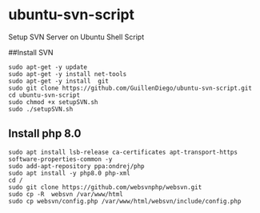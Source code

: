 # ubuntu-svn-script
Setup SVN Server on Ubuntu Shell Script

##Install SVN 
```
sudo apt-get -y update 
sudo apt-get -y install net-tools 
sudo apt-get -y install  git
sudo git clone https://github.com/GuillenDiego/ubuntu-svn-script.git
cd ubuntu-svn-script
sudo chmod +x setupSVN.sh
sudo ./setupSVN.sh
```

## Install php 8.0
```
sudo apt install lsb-release ca-certificates apt-transport-https software-properties-common -y
sudo add-apt-repository ppa:ondrej/php
sudo apt install -y php8.0 php-xml  
cd /
sudo git clone https://github.com/websvnphp/websvn.git
sudo cp -R  websvn /var/www/html
sudo cp websvn/config.php /var/www/html/websvn/include/config.php
```
